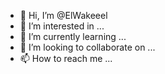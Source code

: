- 👋 Hi, I’m @ElWakeeel
- 👀 I’m interested in ...
- 🌱 I’m currently learning ...
- 💞️ I’m looking to collaborate on ...
- 📫 How to reach me ...

<!---
ElWakeeel/ElWakeeel is a ✨ special ✨ repository because its `README.md` (this file) appears on your GitHub profile.
You can click the Preview link to take a look at your changes.
--->
